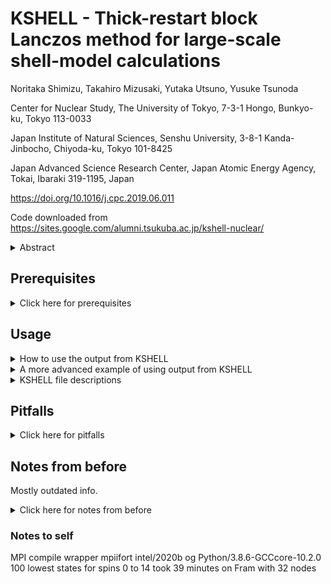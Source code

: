 # KSHELL - Thick-restart block Lanczos method for large-scale shell-model calculations

Noritaka Shimizu, Takahiro Mizusaki, Yutaka Utsuno, Yusuke Tsunoda

Center for Nuclear Study, The University of Tokyo, 7-3-1 Hongo, Bunkyo-ku, Tokyo 113-0033

Japan Institute of Natural Sciences, Senshu University, 3-8-1 Kanda-Jinbocho, Chiyoda-ku, Tokyo 101-8425

Japan Advanced Science Research Center, Japan Atomic Energy Agency, Tokai, Ibaraki 319-1195, Japan

https://doi.org/10.1016/j.cpc.2019.06.011

Code downloaded from https://sites.google.com/alumni.tsukuba.ac.jp/kshell-nuclear/

<details>
<summary>Abstract</summary>
<p>

  We propose a thick-restart block Lanczos method, which is an extension of the thick-restart Lanczos method with the block algorithm, as an eigensolver of the large-scale shell-model calculations. This method has two advantages over the conventional Lanczos method: the precise computations of the near-degenerate eigenvalues, and the efficient computations for obtaining a large number of eigenvalues. These features are quite advantageous to compute highly excited states where the eigenvalue density is rather high. A shell-model code, named KSHELL, equipped with this method was developed for massively parallel computations, and it enables us to reveal nuclear statistical properties which are intensively investigated by recent experimental facilities. We describe the algorithm and performance of the KSHELL code and demonstrate that the present method outperforms the conventional Lanczos method.

  Program summary
  Program Title: KSHELL

  Licensing provisions: GPLv3

  Programming language: Fortran 90

  Nature of problem: The nuclear shell-model calculation is one of the configuration interaction methods in nuclear physics to study nuclear structure. The model space is spanned by the M-scheme basis states. We obtain nuclear wave functions by solving an eigenvalue problem of the shell-model Hamiltonian matrix, which is a sparse, symmetric matrix.

  Solution method: The KSHELL code enables us to solve the eigenvalue problem of the shell-model Hamiltonian matrix utilizing the thick-restart Lanczos or thick-restart block Lanczos methods. Since the number of the matrix elements are too huge to be stored, the elements are generated on the fly at every matrix–vector product. The overhead of the on-the-fly algorithm are reduced by the block Lanczos method.

  Additional comments including restrictions and unusual features: The KSHELL code is equipped with a user-friendly dialog interface to generate a shell script to run a job. The program runs both on a single node and a massively parallel computer. It provides us with energy levels, spin, isospin, magnetic and quadrupole moments, E2/M1 transition probabilities and one-particle spectroscopic factors. Up to tens of billions M-scheme dimension is capable, if enough memory is available.

</p>
</details>


## Prerequisites

<details>
<summary>Click here for prerequisites</summary>
<p>

  * ```Python 3.10``` or newer (kshell_ui.py uses syntax specific to 3.10 and above)
    * `numpy`
    * `matplotlib` (not required but recommended)
    * `kshell-utilities` (not required but recommended)
  * ```gfortran 10.2.0``` or newer (Tested with this version, might work with older versions)
  * ```ifort 19.1.3.304``` (Alternative to gfortran. Tested with this version, might work with other versions.)
  * ```openblas```
  * ```lapack```

  Use `gfortran` Fortran compiler if you plan on running KSHELL on your personal computer and use `ifort` for the Fram supercomputer.
</p>
</details>

## Usage

  <!-- #### How to use the output from KSHELL -->

  <details>
  <summary>How to use the output from KSHELL</summary>
  <p>

  After running `KSHELL`, your work directory will look similar to this:
  ```
  Ne20_usda.sh
  Ne20_usda_m0p.wav
  Ne20_usda_p.ptn
  count_dim.py
  kshell.exe
  log_Ne20_usda_m0p.txt
  log_Ne20_usda_tr_m0p_m0p.txt
  save_input_ui.txt
  transit.exe
  usda.snt
  ```
  All the level data are located in `log_Ne20_usda_m0p.txt` and all the transition data are located in `log_Ne20_usda_tr_m0p_m0p.txt`.

  #### Load and view data from KSHELL

  The log files are easily read with the `kshell-utilities` package. See the docstrings in the [kshell-utilities repository](https://github.com/GaffaSnobb/kshell-utilities) for extended documentation. Install the package with `pip`:
  ```
  pip install kshell-utilities
  ```
  Create a blank Python file with your favourite editor. Lets name it `ne20.py` and lets place it in the results directory of the 20Ne calculation which is `~/kshell_results/ne20` according to this guide. However, the use of `~/` as a shortcut to your home directory is not standard in Python and is discouraged to be used, so if you wish to specify the path to your home directory, use the actual path. For macOS: `/Users/<your username>/kshell_results/ne20`. For most Linux distros: `/home/<your username>/kshell_results/ne20`. We use the `loadtxt` function to read the results from `KSHELL`:
  ``` python
  import kshell_utilities as ksutil

  def main():
    ne20 = ksutil.loadtxt(path=".")

  if __name__ == "__main__":
    main()
  ```
  The use of a name guard (`if __name__ == "__main__":`) is required because `kshell-utilities` uses Python's `multiprocessing` module which requires this to function properly. Note that `path` is a period (`.`). This simply means that the `KSHELL` results are located in the same directory as the Python file `ne20.py`. If we do not place `ne20.py` in the same directory as the `KSHELL` results, then we need to specify either the relative path to the `KSHELL` results from `ne20.py` or the absolute path of the `KSHELL` results which is (macOS) `/Users/<your username>/kshell_results/ne20`. Back to the `loadtxt` function. `ne20` is an instance containing several useful attributes. To see the available attributes:
  ``` python
  > print(ne20.help)
  ['debug',
  'fname_ptn',
  'fname_summary',
  'gamma_strength_function_average_plot',
  'gsf',
  'help',
  'level_density_plot',
  'level_plot',
  'levels',
  'model_space',
  'negative_spin_counts',
  'neutron_partition',
  'nucleus',
  'parameters',
  'path',
  'proton_partition',
  'transitions_BE1',
  'transitions_BE2',
  'transitions_BM1',
  'truncation']
  ```
  To see the energy, 2\*angular momentum and parity of each level:
  ``` python
  > print(ne20.levels)
  [[-40.467   0.      1.   ]
   [-38.771   4.      1.   ]
   [-36.376   8.      1.   ]
   [-33.919   0.      1.   ]
   [-32.882   4.      1.   ]
   [-32.107  12.      1.   ]
   ...
   [-25.978  12.      1.   ]
   [-25.904  10.      1.   ]
   [-25.834   8.      1.   ]
   [-25.829   2.      1.   ]]
  ```
  Slice the array to get only selected values, if needed (`ne20.levels[:, 0]` for only the energies). To see 2\*spin_initial, parity_initial, Ex_initial, 2\*spin_final, parity_final, Ex_final, E_gamma, B(.., i->f), B(.., f<-i)] for the M1 transitions:
  ``` python
  > print(ne20.transitions_BM1)
  [[4.0000e+00 1.0000e+00 1.6960e+00 ... 7.5850e+00 5.8890e+00 0.0000e+00]
  [4.0000e+00 1.0000e+00 1.6960e+00 ... 9.9770e+00 8.2810e+00 4.8200e-01]
  [4.0000e+00 1.0000e+00 7.5850e+00 ... 9.9770e+00 2.3920e+00 1.1040e+00]
  ...
  [4.0000e+00 1.0000e+00 1.3971e+01 ... 1.4638e+01 6.6700e-01 6.0000e-03]
  [0.0000e+00 1.0000e+00 1.4126e+01 ... 1.4638e+01 5.1200e-01 2.0000e-02]
  [2.0000e+00 1.0000e+00 1.4336e+01 ... 1.4638e+01 3.0200e-01 0.0000e+00]]
  ```

  #### Visualise data from KSHELL 
  ##### Create a level density plot

  You can easily create a level density plot by
  ``` python
  ne20.level_density_plot()
  ```
  An alternative way is:
  ``` python
  ground_state_energy: float = ne20.levels[0, 0]
  ksutil.level_density(
      levels = ne20.levels[:, 0] - ground_state_energy,
      bin_width = 0.2,
      plot = True
  )
  ```
  Note that scaling the excitation energies by the ground state energy is required with this method. If you want greater control of `matplotlib` plotting parameters, use this method:
  ``` python
  import matplotlib.pyplot as plt

  ground_state_energy: float = ne20.levels[0, 0]
  bins, density = ksutil.level_density(
      levels = ne20.levels[:, 0] - ground_state_energy,
      bin_width = 0.2,
      plot = False,
  )
  plt.step(bins, density)
  plt.show()
  ```
  The `bin_width` is in the same energy units as your results, which for `KSHELL` is MeV. The two latter ways of generating the plot does not require that the data comes from `KSHELL`. Use any energy level data normalised to the ground state energy. The plot will look like this:
  
  <details>
  <summary>Click to see level density plot</summary>
  <p>

  ![level_density_plot](https://github.com/GaffaSnobb/kshell-utilities/blob/main/doc/level_density_plot_ne20.png)

  </p>
  </details>

  ##### Create a level plot / level scheme

  To generate a level plot:
  ``` python
  ne20.level_plot()
  ```
  or
  ``` python
  import matplotlib.pyplot as plt

  fig, ax = plt.subplots()
  ksutil.level_plot(
      levels = ne20.levels,
      ax = ax
  )
  plt.show()
  ```

  <details>
  <summary>Click to see level plot</summary>
  <p>

  ![level_plot](https://github.com/GaffaSnobb/kshell-utilities/blob/main/doc/level_plot_ne20.png)

  </p>
  </details>

  Both ways of generating the level plot supports selecting what total angular momenta to include in the plot, and how many levels per angular momentum. 
  ``` python
  ne20.level_plot(
      include_n_levels = 3,
      filter_spins = [0, 3, 5]
  )
  ```

  <details>
  <summary>Click to see filtered level plot</summary>
  <p>

  ![filtered_level_plot](https://github.com/GaffaSnobb/kshell-utilities/blob/main/doc/level_plot_filtered_ne20.png)

  </p>
  </details>

  ##### Create a gamma strength function plot
  
  The gamma strengh function (averaged over total angular momenta and parities) can easily be calculated in several ways. The quickest way is
  ``` python
    ne20.gsf()
  ```
  which is an alias for the following function call:
  ``` python
    ne20.gamma_strength_function_average_plot(
        bin_width = 0.2,
        Ex_max = 5,
        Ex_min = 20,
        multipole_type = "M1",
        plot = True,
        save_plot = False
    )
  ```
  The default parameters are applied if no function arguments are supplied. If you want to have greater control over the plotting procedure, then this solution is better:
  ``` python
    import matplotlib.pyplot as plt
    
    bins, gsf = ne20.gamma_strength_function_average_plot(
        bin_width = 0.2,
        Ex_max = 50,
        Ex_min = 5,
        multipole_type = "M1",
        plot = False,
        save_plot = False
    )
    plt.plot(bins, gsf)
    plt.show()
  ```
  since you yourself have control over the `matplotlib` calls. Note that `Ex_max` is set to way higher energy than you get from the `KSHELL` calculations. Typical max energy from a `KSHELL` calculation is in the range `[8, 12]`MeV. The default upper limit is set large as to include all levels of any `KSHELL` calculation. The final way of doing it is:
  ``` python
  import matplotlib.pyplot as plt

  bins, gsf = ksutil.gamma_strength_function_average(
      levels = ne20.levels,
      transitions = ne20.transitions_BM1,
      bin_width = 0.2,
      Ex_min = 5,
      Ex_max = 20,
      multipole_type = "M1"
  )
  plt.plot(bins, gsf)
  plt.show()
  ```
  where the difference is that you supply the `levels` and `transitions` arrays. I'd not recommend this final solution unless you have level and transition data from some other place than `KSHELL`. The parameters `bin_width`, `Ex_max` and `Ex_min` are in the same unit as the input energy levels, which from `KSHELL` is in MeV. `bin_width` is the width of the bins when the level density is calculated. `Ex_min` and `Ex_max` are the lower and upper limits for the excitation energy of the initial state of the transitions.

  <details>
  <summary>Click to see gamma strength function plot</summary>
  <p>

  ![gsf_plot](https://github.com/GaffaSnobb/kshell-utilities/blob/main/doc/gsf_ne20.png)

  </p>
  </details>

  </p>
  </details>

  <details>
  <summary>A more advanced example of using output from KSHELL</summary>
  <p>

  ##### Acquire some beefy 44Sc results

  For these more advanced examples, we need beefier files than the previous 20Ne example. Lets use a scandium-44 calculation I performed for my master's thesis. Start by creating a new directory for the 44Sc results in your results directory:
  ``` bash
  cd ~/kshell_results
  mkdir sc44
  cd sc44
  ```
  Then, copy the three files `000_Sc44_GCLSTsdpfsdgix5pn_tr_j0p_j2p.sh`, `save_input_ui.txt`, and `summary_Sc44_GCLSTsdpfsdgix5pn_000.tgz` from [here](https://github.com/GaffaSnobb/master-tasks/tree/main/Sc44/sdpf-sdg/200_levels/3hw) to the `sc44` directory you just created. The `.tgz` file has a download button, but the `.sh` and `.txt` files you have to copy-paste. While in the directory `~/kshell_results/sc44`, create these files with your favourite editor, for example VSCode, by:
  ``` bash
  code save_input_ui.txt
  code 000_Sc44_GCLSTsdpfsdgix5pn_tr_j0p_j2p.sh
  ```
  and copy-paste [the contents for the .sh file](https://github.com/GaffaSnobb/master-tasks/blob/main/Sc44/sdpf-sdg/200_levels/3hw/000_Sc44_GCLSTsdpfsdgix5pn_tr_j0p_j2p.sh) and [the contents for the .txt file](https://github.com/GaffaSnobb/master-tasks/blob/main/Sc44/sdpf-sdg/200_levels/3hw/save_input_ui.txt) to their respective files which you just created, and be sure to save the files.


  The `.tgz` file contains the 44Sc results from `KSHELL`, but the file must be un-compressed before it can be used by `kshell-utilities`. Still in the `~/kshell_results/sc44` directory, run the command
  ``` bash
  tar -xzvf summary_Sc44_GCLSTsdpfsdgix5pn_000.tgz
  ```
  to un-compress the file. You now have another file, `summary_Sc44_GCLSTsdpfsdgix5pn_000.txt`, in the same directory! Great! We need to download one more file which you can find [here](https://github.com/GaffaSnobb/master-tasks/blob/main/Sc44/Sc44_gsf.txt) (it has a download button). This file contains the experimental gamma strength function of 44Sc. Please place it in the same directory, namely `~/kshell_results/sc44`.

  ##### Load the 44Sc data into kshell-utilities

  While in the directory `~/kshell_results/sc44`, create a Python script named `sc44.py` and read the newly un-compressed summary file by:
  
  ```python
  import kshell_utilities as ksutil

  def main():
    sc44 = ksutil.loadtxt(
      path = "summary_Sc44_GCLSTsdpfsdgix5pn_000.txt"
    )

  if __name__ == "__main__":
      main()
  ```
  This summary file is quite large and will take 10-30 seconds to load. Your terminal should look like this when the process is done:

  ```bash
  > python sc44.py
  Thread 0 loading Energy values...
  Thread 1 loading B(E1) values...
  Thread 2 loading B(M1) values...
  Thread 3 loading B(E2) values...
  Thread 0 finished loading Energy values in 0.03 s
  Thread 2 finished loading B(M1) values in 6.43 s
  Thread 1 finished loading B(E1) values in 6.61 s
  Thread 3 finished loading B(E2) values in 10.51 s
  ```
  
  Note that your `~/kshell_results/sc44` directory now has a new directory called `tmp`. This new directory contains the `KSHELL` data from the summary file stored as binary `numpy` arrays. If you run `sc44.py` again, you will se that the output is different and that the program uses 1-2 seconds instead of 10-30 seconds to run:
  
  ```bash
  > python sc44.py
  Summary data loaded from .npy! Use loadtxt parameter load_and_save_to_file = 'overwrite' to re-read data from the summary file.
  ```

  Instead of re-reading the data from the summary text file, `kshell-utilities` now loads the binary `numpy` arrays which is much faster. You may at any time delete the `tmp` directory without losing any data. The only downside is that the next time you run the program it will use some time reading the summary text file again. The reason to include the `save_input_ui.txt` and `000_Sc44_GCLSTsdpfsdgix5pn_tr_j0p_j2p.sh` files is because they contain specific information about the calculation parameters of the 44Sc calculations, like the number of levels per angular momentum-parity pair, the truncation, the interaction used, etc. `kshell-utilities` uses this information to generate unique identifiers for the contents of the `tmp` directory in case the `tmp` directory should contain data from several different 44Sc `KSHELL` calculations. Not strictly necessary for this example, but this is the intended way to use `kshell-utilities`.


  ##### Take a look at the gamma strength function of 44Sc
  Lets take a look at a properly calculated gamma strength function. For reference, this 44Sc calculation took a few days of calculation time on [Betzy, Norway's most powerful supercomputer](https://documentation.sigma2.no/hpc_machines/betzy.html). Extend your Python script to include the following:

  ```python
  import kshell_utilities as ksutil
  import numpy as np
  import matplotlib.pyplot as plt
  ksutil.latex_plot()
  ksutil.flags["debug"] = True

  BIN_WIDTH = 0.2
  EX_MIN = 5
  EX_MAX = 9.699    # S(n).

  def main():
    fig, ax = plt.subplots()
    N, Ex, gsf_experimental, gsf_std = np.loadtxt("Sc44_gsf.txt", skiprows=2, unpack=True)
    ax.errorbar(Ex, gsf_experimental, yerr=gsf_std, fmt=".", capsize=1, elinewidth=0.5, label="Exp", color="black")
    
    sc44 = ksutil.loadtxt(
      path = "summary_Sc44_GCLSTsdpfsdgix5pn_000.txt",
    )
    bins, gsf_M1 = sc44.gsf(
      bin_width = BIN_WIDTH,
      Ex_min = EX_MIN,
      Ex_max = EX_MAX,
      multipole_type = "M1",
      plot = False
    )
    bins, gsf_E1 = sc44.gsf(
      bin_width = BIN_WIDTH,
      Ex_min = EX_MIN,
      Ex_max = EX_MAX,
      multipole_type = "E1",
      plot = False
    )
    ax.step(bins, (gsf_M1 + gsf_E1), label=r"SM $E1 + M1$", color="grey")
    ax.step(bins, gsf_M1, label=r"SM $M1$", color="red")
    ax.step(bins, gsf_E1, label=r"SM $E1$", color="blue")

    ax.set_yscale('log')
    ax.set_xlabel(r"E$_{\gamma}$ [MeV]")
    ax.set_ylabel(r"GSF [MeV$^{-3}$]")
    ax.legend()
    plt.show()
  ```
  The function call `ksutil.latex_plot()` makes your plots look nicer by making it "Latex style", whatever that means. Well, it actually means changing a few fonts and sizes, and you can see [the exact code here](https://github.com/GaffaSnobb/kshell-utilities/blob/ab0d7f9b261692a412d50508c6c66349f7208862/kshell_utilities/parameters.py#L11). It looks much prettier than default `matplotlib` and it fits right into your thesis. The line `ksutil.flags["debug"] = True` makes `kshell-utilities` be more verbose and can help you resolve issues. If you ever get tired of the terminal output you can set it to `False`.
  
  
  
  Run `sc44.py` again now and let it think for a few seconds. You should see a bunch of debug information like so:
  
  <details>
  <summary>Click here to see a bunch of debug information</summary>
  <p>

  ```bash
  > python sc44.py
  Summary data loaded from .npy! Use loadtxt parameter load_and_save_to_file = 'overwrite' to re-read data from the summary file.
  loadtxt_time = 0.1195173840096686 s
  --------------------------------
  transit_gsf_time = 0.770901508978568 s
  level_density_gsf_time = 0.0019428109808359295 s
  gsf_time = 0.0072257140127476305 s
  avg_gsf_time = 8.191799861378968e-05 s
  total_gsf_time = 0.7898409570043441 s
  multipole_type = 'M1'
  Skips: Transit: Energy range: 698614
  Skips: Transit: Number of levels: 0
  Skips: Transit: Parity: 0
  Skips: Level density: Energy range: 2320
  Skips: Level density: Number of levels: 0
  Skips: Level density: Parity: 0
  transit_total_skips = 698614
  n_transitions = 898504
  n_transitions_included = 199890
  level_density_total_skips = 2320
  n_levels = 3600
  n_levels_included = 1280
  --------------------------------
  --------------------------------
  transit_gsf_time = 0.44835006099310704 s
  level_density_gsf_time = 0.0018729210132732987 s
  gsf_time = 0.007104302989318967 s
  avg_gsf_time = 7.715600077062845e-05 s
  total_gsf_time = 0.4653512270015199 s
  multipole_type = 'E1'
  Skips: Transit: Energy range: 879173
  Skips: Transit: Number of levels: 0
  Skips: Transit: Parity: 0
  Skips: Level density: Energy range: 2320
  Skips: Level density: Number of levels: 0
  Skips: Level density: Parity: 0
  transit_total_skips = 879173
  n_transitions = 958400
  n_transitions_included = 79227
  level_density_total_skips = 2320
  n_levels = 3600
  n_levels_included = 1280
  --------------------------------
  ```
  </p>
  </details>

  and you'll se a nice GSF plot with both experimental values and `KSHELL` calculations. But, hold on... There is something strange about this plot...


  BREAKING NEWS: Ola Nordmann (43) was SHOCKED when he discovered why there is such a big difference between the experimental data and the calculated GSF of 44Sc. [Read the full story here!](https://github.com/GaffaSnobb/master-tasks/blob/main/doc/masters_thesis_final.pdf)


  Note that when you run `sc44.py` again it is much faster than the first run. If you peek inside the `tmp` directory you'll see that there are now additional files there. The GSF has been stored as binary `numpy` arrays and it does not have to be re-calculated during subsequent runs of the program. This means that you can make all your millions of tiny plot adjustments without waiting for a long time to show the changes. Neat, eh? Note also that if you change any of the parameters of the GSF, like `bin_width`, `Ex_min` and `Ex_max`, then `kshell-utilities` will understand that this is a different calculation from your previous one and it will perform new calculations and save these as binary `numpy` arrays too. These saved `.npy` GSF files only take up a few hundred bytes so don't worry about storing many different calculations (the saved `.npy` files of the transition calculations from `KSHELL` however can take several hundred megabytes but these are only generated once per `KSHELL` calculation).

  ```
  > python sc44.py
  Summary data loaded from .npy! Use loadtxt parameter load_and_save_to_file = 'overwrite' to re-read data from the summary file.
  loadtxt_time = 0.1136299180216156 s
  Sc44 M1 GSF data loaded from .npy!
  Sc44 E1 GSF data loaded from .npy!
  ```

  ##### Level density as a function of energy, angular momentum, and parity

  Let's look at some other fancy stuff, shall we? When I made the following functionality my intentions were to study how the total angular momentum distribution looked like with regards to energy. The result however turned out to be a level density heatmap where the level density is plotted as a function of total angular momentum, energy, and parity. Still a nice result, but the name of the function is a bit off. Add this to your code and run it:

  ```python
  sc44.angular_momentum_distribution_plot(
    bin_width = 1,
    E_min = EX_MIN,
    E_max = 15,
    filter_parity = "+",
    save_plot = False,
    # j_list = [0, 2, 4, 7]
  )
  ```

  You can specify a selection of total angular momenta with the `j_list` parameter. Note that `E_min` and `E_max` do not mean the exact same thing as `Ex_min` and `Ex_max`. 

  ##### What effect does the number of levels have?
  Have you ever lay awake at night, wondering about what the hell would happen if you changed the number of levels per angular momentum and per parity in your `KSHELL` calculations? Me too! Lets stop wondering:
  
  ```python
  n_levels = [60, 100, 200]
  colors = ["cyan", "dodgerblue", "blue"]
  fig_0, ax_0 = plt.subplots()
  fig_1, ax_1 = plt.subplots()

  for levels, color in zip(n_levels, colors):
    bins_gsf_E1, gsf_E1 = sc44.gsf(
      bin_width = BIN_WIDTH,
      Ex_min = EX_MIN,
      Ex_max = EX_MAX,
      multipole_type = "E1",
      include_n_levels = levels,
      plot = False
    )
    ax_0.step(bins_gsf_E1, gsf_E1, label=f"{levels} levels per " + r"$j^{\pi}$", color=color)

    bins_nld, nld = sc44.nld(
      bin_width = BIN_WIDTH,
      include_n_levels = levels,
      plot = False
    )
    ax_1.step(bins_nld, nld, label=f"{levels} levels per " + r"$j^{\pi}$", color=color)
  
  ax_0.set_yscale('log')
  ax_0.set_xlabel(r"$E_{\gamma}$ [MeV]")
  ax_0.set_ylabel(r"GSF [MeV$^{-3}$]")
  ax_0.legend()

  ax_1.set_xlabel(r"$E$ [MeV]")
  ax_1.set_ylabel(r"NLD [MeV$^{-1}$]")
  ax_1.legend()
  plt.show()
  ```

  ##### A small generalised Brink-Axel test
  This one is a real treat! Do you wonder if the gBA holds for your `KSHELL` calculations? This might shed some light on the matter:

  ```python
  fig, ax = plt.subplots(nrows=2, ncols=1, figsize=(6.4, 4.8*2))
  j_list = [0, 1, 2, 3, 4, 5, 6, 7, 8]
  n_j = len(j_list)

  bins_M1_all_j, gsf_M1_all_j = sc44.gsf(
    bin_width = BIN_WIDTH,
    Ex_min = EX_MIN,
    Ex_max = EX_MAX,
    multipole_type = "M1",
    plot = False,
  )
  bins_E1_all_j, gsf_E1_all_j = sc44.gsf(
    bin_width = BIN_WIDTH,
    Ex_min = EX_MIN,
    Ex_max = EX_MAX,
    multipole_type = "E1",
    plot = False,
  )
  ax[0].plot(bins_M1_all_j, gsf_M1_all_j, color="black", label=r"All $j_i$")
  ax[1].plot(bins_E1_all_j, gsf_E1_all_j, color="black", label=r"All $j_i$")

  for i in range(n_j):
    bins_M1_one_j, gsf_M1_one_j = sc44.gsf(
      bin_width = BIN_WIDTH,
      Ex_min = EX_MIN,
      Ex_max = EX_MAX,
      multipole_type = "M1",
      partial_or_total = "partial",
      filter_spins = [j_list[i]],
      plot = False,
    )
    bins_E1_one_j, gsf_E1_one_j = sc44.gsf(
      bin_width = BIN_WIDTH,
      Ex_min = EX_MIN,
      Ex_max = EX_MAX,
      multipole_type = "E1",
      partial_or_total = "partial",
      filter_spins = [j_list[i]],
      plot = False,
    )
    ax[0].plot(bins_M1_one_j, gsf_M1_one_j, color="black", alpha=0.2)
    ax[1].plot(bins_E1_one_j, gsf_E1_one_j, color="black", alpha=0.2)

  ax[0].set_title(r"$^{44}$Sc, $M1$")
  ax[0].set_yscale("log")
  ax[0].set_ylabel(r"GSF [MeV$^{-3}$]")
  ax[0].plot([0], [0], color="black", alpha=0.2, label=r"Single $j_i$")  # Dummy for legend.
  ax[0].legend(loc="lower left")

  ax[1].set_title(r"$^{44}$Sc, $E1$")
  ax[1].set_yscale("log")
  ax[1].set_xlabel(r"$E_{\gamma}$ [MeV]")
  ax[1].set_ylabel(r"GSF [MeV$^{-3}$]")
  ax[1].plot([0], [0], color="black", alpha=0.2, label=r"Single $j$")  # Dummy for legend.
  ax[1].legend(loc="lower left")
  plt.show()
  ```
  For this one it is really nice that `kshell-utilities` saves the GSFs as `.npy` because you need like 18 of them to generate the plots. Run it once more and BAM! The plots show up instantly.

  ##### The Porter-Thomas distribution

  We can't mention gBA without mentioning the Porter-Thomas distribution. The following code will plot a histogram of B values (reduced transition probabilities) from selections of Ei values (thanks to Jørgen Midtbø for creating the figure from which the following is heavily inspired):

  ```python
  sc44.porter_thomas_Ei_plot(
    Ei_range_min = EX_MIN,
    Ei_range_max = EX_MAX,
    Ei_values = np.linspace(EX_MIN, EX_MAX, 3),
    Ei_bin_width = 0.2,
    BXL_bin_width = 0.1,
    multipole_type = "M1",
  )
  ```

  [The docstring of this function](https://github.com/GaffaSnobb/kshell-utilities/blob/ab0d7f9b261692a412d50508c6c66349f7208862/kshell_utilities/kshell_utilities.py#L743) explains in detail what all the parameters are. A similar plot but analysed for total angular momentum instead of excitation energy can be created by:

  ```python
  sc44.porter_thomas_j_plot(
    Ex_max = EX_MAX,
    Ex_min = EX_MIN,
    j_lists = [[0, 1, 2], [3, 4, 5], [6, 7, 8]],
  )
  ```

  and the parameters are described in [the docstring](https://github.com/GaffaSnobb/kshell-utilities/blob/ab0d7f9b261692a412d50508c6c66349f7208862/kshell_utilities/kshell_utilities.py#L1008).


  
  If you wonder what all of this stuff might mean, check out [my masters thesis](https://github.com/GaffaSnobb/master-tasks/blob/main/doc/masters_thesis_final.pdf).
  </p>
  </details>
  
  <!-- #### KSHELL file descriptions -->

  <details>
  <summary>KSHELL file descriptions</summary>
  <p>

  #### .sh
  The `.sh` file(s) is (are) generated by `kshell_ui` and contain the run commands for `KSHELL`. This is the file you run to start `KSHELL`.
  #### .wav
  The `.wav` files are generated after running the `KSHELL` executable. They contain the eigenvectors of the Hamiltonian matrix and are used to compute the transition probabilities.
  #### .snt
  The `.snt` files contain the parameters for each of the interactions. For example `usda.snt`, `gxpf1a.snt` etc. They are located in `<install_directory>/snt` and after completing the `kshell_ui` setup, the chosen interaction file is copied to the run directory.
  #### .ptn
  The `.ptn` files are generated by `kshell_ui` and contain the possible proton and neutron configurations of the chosen model space and nucleus with the chosen truncation.
  #### .exe
  The `.exe` files are the compiled executable program files. These are generated by the compilation process and are located in `<install_directory>/src`. They are copied to the run directory after the `kshell_ui` setup.
  #### .input
  The `.input` files contain run parameters for the `.exe` files. They are deleted after a successful calculation. If you see such a file in your run directory after the program has terminated, then something went wrong during the calculation.
  #### log\_\*.txt
  There are log files for level information and separate log files for transition information. The log files contain all level and transition information from `KSHELL` in addition to debug parameters like RAM usage, time usage, and much more. If specific angular momenta were chosen during the `kshell_ui` setup, then there will be one level log file for each of the angular momentum choices; if you also chose to calculate transition probabilities then there will be one transition log file for each unique initial angular momentum and initial parity to final angular momentum and final parity pair. If you chose just a number of levels without specifying any angular momenta, then there will be only one level log file and one transition log file.
  #### summary\_\*.txt
  Older versions of `KSHELL` will generate a summary file after all calculations have been executed. The summary file contains all the nuclear data from the log files without any of the `KSHELL` debug information. Newer versions of `KSHELL` will however not generate such a summary file. `kshell_utilities` will generate a summary file if you point `kshell_utilities.loadtxt` to the directory of the log files. The summary file is not strictly needed for `kshell_utilities` to work since `kshell_utilities` can read the data from the log files. The summary is generated for legacy reasons.

  </p>
  </details>

          
## Pitfalls

<details>
<summary>Click here for pitfalls</summary>
<p>
  
  #### Crashes on Betzy
  ``` bash
  srun: error: b5272: task 10: Broken pipe
  [mpiexec@b1373.betzy.sigma2.no] wait_proxies_to_terminate (../../../../../src/pm/i_hydra/mpiexec/intel/i_mpiexec.c:527): downstream from host b1373 exited with status 141
  ```
  Try to increase or decrease `n_block`. This error occurred for me, crashing the job after just a few seconds, when calculating 200 1- states for 68Zn with gs8 (sdpf-sdg) with `n_block = 0`. Setting `n_block = 8` solved the problem.

  #### error [dcg]: invalid j or m
  KSHELL might raise this error, meaning that the projection `m` is larger than the angular momentum of the state, `j`. This error probably occurs in combination with using block Lanczos (`n_block = 8` for example). Setting `n_block = 0` should resolve this problem, though at an increase in computation time.
  
  #### Small M- / J-scheme dimensionalities on many cores
  If you are performing a calculation of relatively small dimensionality, be sure to not use too many CPU cores. This is not applicable to normal desktop / laptop computers, but to supercomputer with thousands of cores. Best case, the program crashes. Worst case, the program does nothing for the enitre duration of the allocated time. The program might run fine, but not using all the allocated resources and thus wasting CPU hours. As an example, Sc45 in sdpf-sdg with a max M-scheme dimensionality of 1.4e6 does not run well on 64 nodes on Betzy and just uses all of the allocated time doing nothing. Reducing the number of nodes to 4 solved the calculations in under 5 minutes. Dimensionality above 1e7 should work fine with any number of nodes on betzy.
  
  2021-09-29 UPDATE: `kshell_ui.py` now checks if the number of requested states exceeds the maximum possible number of states for the given model space and configuration and adjusts accordingly. This error should not be a problem anymore for single PC compilation. We still do experience this issue when compiled with `-DMPI`, but running KSHELL a with a small number of possible configurations on several nodes is nonsenical; reduce the number of nodes.

  KSHELL version 2 has undefined behavior if you request more states than the configuration and model space allows. As an example, take 28Ar in the USDA model space. By running the `count_dim.py` script we get
  ```
  python <path>/count_dim.py usda.snt Ar28_usda_p.ptn
        2*M        M-scheme dim.          J-scheme dim.
  dim.    16                    4                    4   4.00x10^ 0  4.00x10^ 0
  dim.    14                   16                   12   1.60x10^ 1  1.20x10^ 1
  dim.    12                   52                   36   5.20x10^ 1  3.60x10^ 1
  dim.    10                  116                   64   1.16x10^ 2  6.40x10^ 1
  dim.     8                  225                  109   2.25x10^ 2  1.09x10^ 2
  dim.     6                  354                  129   3.54x10^ 2  1.29x10^ 2
  dim.     4                  497                  143   4.97x10^ 2  1.43x10^ 2
  dim.     2                  594                   97   5.94x10^ 2  9.70x10^ 1
  dim.     0                  640                   46   6.40x10^ 2  4.60x10^ 1
  ```
  The `J-scheme dim.` column indicates how many different states of the spin indicated in the `2*M` column that can be calculated in this model space with this configuration of protons and neutrons. 28Ar in USDA has 10 valence protons and 2 valence neutrons, and from `count_dim.py` we see that this model space and configuration allows 46 0+ states, 97 1+ states, 143 2+ states, and so on. Take the 0+ states as an example. If you request more than 46 0+ states, say 100, the best case scenario is that KSHELL gives you 46 0+ states and 54 invalid / undefined states. Worst case scenario is that KSHELL gives no output. The current best solution is to request exactly 46 0+ states if you want them all.

</p>
</details>

## Notes from before
Mostly outdated info.

<details>
<summary>Click here for notes from before</summary>
<p>

  ### Additions by jorgenem

  I have added some Python scripts in the bin/ folder, namely `shellmodelutilities.py` and `spin_selection.py`. The latter is a small tool to ease setup of calculations, while the first is a comprehensive library of tools to calculate level density (NLD) and gamma-ray strength function (gSF) from shell model files. 

  The folder example_nld_gsf/ contains an example of just that, using the `shellmodelutilities` library. There is also an example summary file on Ne20 with the USDa interaction, to demonstrate the use of the script. The calculated NLD and gSF is not very interesting, however, but I cannot put a large file on Github. If you like, you can download a more interesting calculation summary file from the supplemental material to our PRC on M1 systematics ([arXiv:1807.04036 [nucl-th]](https://arxiv.org/abs/1807.04036)) from this link: https://doi.org/10.5281/zenodo.1493220

  ### Technical notes (NB: THESE CHANGES WERE OVERWRITTEN IN THE VERSION 2 UPDATE OF KSHELL (2021-04-29))
  * I have modified the `transit.f90` file slightly so it prints transition strengths with more decimal precision, to facilitate the gSF calculations. I have updated `collect_logs.py` accordingly. 
  * I have modified `collect_logs.py` to ensure it does not double-count transitions. 
  * I have added some lines to kshell_ui.py so that it does an automatic backup of all the text files from the run into a folder called `KSHELL_runs` under the home path. This is mainly useful when running on a supercomputer, where the calculation is typically run on a scratch disk where files are deleted after some weeks.

</p>
</details>

### Notes to self
MPI compile wrapper mpiifort
intel/2020b og Python/3.8.6-GCCcore-10.2.0
100 lowest states for spins 0 to 14 took 39 minutes on Fram with 32 nodes

